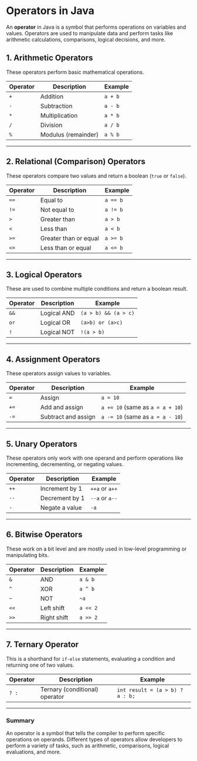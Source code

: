 # Operators in Java

An **operator** in Java is a symbol that performs operations on variables and values. Operators are used to manipulate data and perform tasks like arithmetic calculations, comparisons, logical decisions, and more.

## 1. Arithmetic Operators

These operators perform basic mathematical operations.

| Operator | Description         | Example |
| -------- | ------------------- | ------- |
| `+`      | Addition            | `a + b` |
| `-`      | Subtraction         | `a - b` |
| `*`      | Multiplication      | `a * b` |
| `/`      | Division            | `a / b` |
| `%`      | Modulus (remainder) | `a % b` |

---

## 2. Relational (Comparison) Operators

These operators compare two values and return a boolean (`true` or `false`).

| Operator | Description           | Example  |
| -------- | --------------------- | -------- |
| `==`     | Equal to              | `a == b` |
| `!=`     | Not equal to          | `a != b` |
| `>`      | Greater than          | `a > b`  |
| `<`      | Less than             | `a < b`  |
| `>=`     | Greater than or equal | `a >= b` |
| `<=`     | Less than or equal    | `a <= b` |

---

## 3. Logical Operators

These are used to combine multiple conditions and return a boolean result.

| Operator | Description | Example              |
| -------- | ----------- | -------------------- |
| `&&`     | Logical AND | `(a > b) && (a > c)` |
| `or `    | Logical OR  | `(a>b) or (a>c)`     |
| `!`      | Logical NOT | `!(a > b)`           |

---

## 4. Assignment Operators

These operators assign values to variables.

| Operator | Description         | Example                          |
| -------- | ------------------- | -------------------------------- |
| `=`      | Assign              | `a = 10`                         |
| `+=`     | Add and assign      | `a += 10` (same as `a = a + 10`) |
| `-=`     | Subtract and assign | `a -= 10` (same as `a = a - 10`) |

---

## 5. Unary Operators

These operators only work with one operand and perform operations like incrementing, decrementing, or negating values.

| Operator | Description    | Example        |
| -------- | -------------- | -------------- |
| `++`     | Increment by 1 | `++a` or `a++` |
| `--`     | Decrement by 1 | `--a` or `a--` |
| `-`      | Negate a value | `-a`           |

---

## 6. Bitwise Operators

These work on a bit level and are mostly used in low-level programming or manipulating bits.

| Operator | Description | Example  |
| -------- | ----------- | -------- |
| `&`      | AND         | `a & b`  |
| `^`      | XOR         | `a ^ b`  |
| `~`      | NOT         | `~a`     |
| `<<`     | Left shift  | `a << 2` |
| `>>`     | Right shift | `a >> 2` |

---

## 7. Ternary Operator

This is a shorthand for `if-else` statements, evaluating a condition and returning one of two values.

| Operator | Description                    | Example                         |
| -------- | ------------------------------ | ------------------------------- |
| `? :`    | Ternary (conditional) operator | `int result = (a > b) ? a : b;` |

---

### Summary

An operator is a symbol that tells the compiler to perform specific operations on operands. Different types of operators allow developers to perform a variety of tasks, such as arithmetic, comparisons, logical evaluations, and more.

